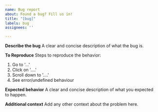 ```yaml
---
name: Bug report
about: Found a bug? Fill us in!
title: "[bug]"
labels: bug
assignees: ''

---
```


**Describe the bug**
A clear and concise description of what the bug is.

**To Reproduce**
Steps to reproduce the behavior:
1. Go to '...'
2. Click on '....'
3. Scroll down to '....'
4. See error/undefined behaviour

**Expected behavior**
A clear and concise description of what you expected to happen.

**Additional context**
Add any other context about the problem here.
